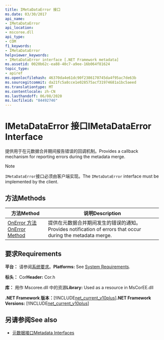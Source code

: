 ```yaml
---
title: IMetaDataError 接口
ms.date: 03/30/2017
api_name:
- IMetaDataError
api_location:
- mscoree.dll
api_type:
- COM
f1_keywords:
- IMetaDataError
helpviewer_keywords:
- IMetaDataError interface [.NET Framework metadata]
ms.assetid: 0020b62c-ea88-40c7-a9ee-16b064f81624
topic_type:
- apiref
ms.openlocfilehash: 46370da4e61dc90f2386170745da4f95ac7de63b
ms.sourcegitcommit: da21fc5a8cce1e028575acf31974681a1bc5aeed
ms.translationtype: MT
ms.contentlocale: zh-CN
ms.lasthandoff: 06/08/2020
ms.locfileid: "84492746"
---
```

# <a name="imetadataerror-interface"></a><span data-ttu-id="f401e-102">IMetaDataError 接口</span><span class="sxs-lookup"><span data-stu-id="f401e-102">IMetaDataError Interface</span></span>
<span data-ttu-id="f401e-103">提供用于在元数据合并期间报告错误的回调机制。</span><span class="sxs-lookup"><span data-stu-id="f401e-103">Provides a callback mechanism for reporting errors during the metadata merge.</span></span>  
  
> [!NOTE]
> <span data-ttu-id="f401e-104">`IMetaDataError`接口必须由客户端实现。</span><span class="sxs-lookup"><span data-stu-id="f401e-104">The `IMetaDataError` interface must be implemented by the client.</span></span>  
  
## <a name="methods"></a><span data-ttu-id="f401e-105">方法</span><span class="sxs-lookup"><span data-stu-id="f401e-105">Methods</span></span>  
  
|<span data-ttu-id="f401e-106">方法</span><span class="sxs-lookup"><span data-stu-id="f401e-106">Method</span></span>|<span data-ttu-id="f401e-107">说明</span><span class="sxs-lookup"><span data-stu-id="f401e-107">Description</span></span>|  
|------------|-----------------|  
|[<span data-ttu-id="f401e-108">OnError 方法</span><span class="sxs-lookup"><span data-stu-id="f401e-108">OnError Method</span></span>](imetadataerror-onerror-method.md)|<span data-ttu-id="f401e-109">提供在元数据合并期间发生的错误的通知。</span><span class="sxs-lookup"><span data-stu-id="f401e-109">Provides notification of errors that occur during the metadata merge.</span></span>|  
  
## <a name="requirements"></a><span data-ttu-id="f401e-110">要求</span><span class="sxs-lookup"><span data-stu-id="f401e-110">Requirements</span></span>  
 <span data-ttu-id="f401e-111">**平台：** 请参阅[系统要求](../../get-started/system-requirements.md)。</span><span class="sxs-lookup"><span data-stu-id="f401e-111">**Platforms:** See [System Requirements](../../get-started/system-requirements.md).</span></span>  
  
 <span data-ttu-id="f401e-112">**标头：** Cor</span><span class="sxs-lookup"><span data-stu-id="f401e-112">**Header:** Cor.h</span></span>  
  
 <span data-ttu-id="f401e-113">**库：** 用作 Mscoree.dll 中的资源</span><span class="sxs-lookup"><span data-stu-id="f401e-113">**Library:** Used as a resource in MsCorEE.dll</span></span>  
  
 <span data-ttu-id="f401e-114">**.NET Framework 版本：**[!INCLUDE[net_current_v10plus](../../../../includes/net-current-v10plus-md.md)]</span><span class="sxs-lookup"><span data-stu-id="f401e-114">**.NET Framework Versions:** [!INCLUDE[net_current_v10plus](../../../../includes/net-current-v10plus-md.md)]</span></span>  
  
## <a name="see-also"></a><span data-ttu-id="f401e-115">另请参阅</span><span class="sxs-lookup"><span data-stu-id="f401e-115">See also</span></span>

- [<span data-ttu-id="f401e-116">元数据接口</span><span class="sxs-lookup"><span data-stu-id="f401e-116">Metadata Interfaces</span></span>](metadata-interfaces.md)
